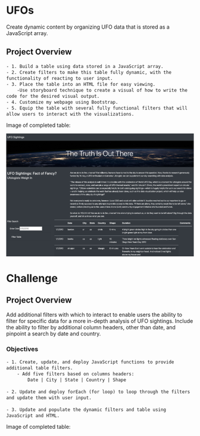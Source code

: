 # UFOs
Create dynamic content by organizing UFO data that is stored as a JavaScript array.

## Project Overview

	- 1. Build a table using data stored in a JavaScript array. 
	- 2. Create filters to make this table fully dynamic, with the functionality of reacting to user input.
	- 3. Place the table into an HTML file for easy viewing.
		-Use storyboard technique to create a visual of how to write the code for the desired visual output.
	- 4. Customize my webpage using Bootstrap.
	- 5. Equip the table with several fully functional filters that will allow users to interact with the visualizations.

Image of completed table:

![alt text](https://github.com/Al-Huneidi/UFOs/blob/master/Screenshots/Interactive%20UFO%20web%20page.png)


# Challenge

## Project Overview
Add additional filters with which to interact to enable users the ability to filter for specific data for a more in-depth analysis of UFO sightings.  Include the ability to filter by additional column headers, other than date, and pinpoint a search by date and country.

### Objectives
	- 1. Create, update, and deploy JavaScript functions to provide additional table filters.
		- Add five filters based on columns headers:
			Date | City | State | Country | Shape
	
	- 2. Update and deploy forEach (for loop) to loop through the filters and update them with user input.
	
	- 3. Update and populate the dynamic filters and table using JavaScript and HTML.

Image of completed table:

